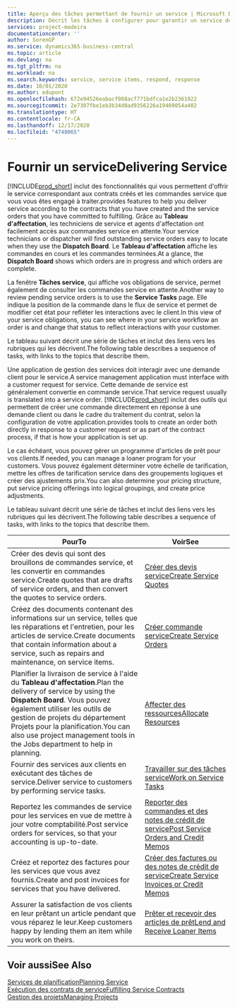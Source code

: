 ```yaml
---
title: Aperçu des tâches permettant de fournir un service | Microsoft Docs
description: Décrit les tâches à configurer pour garantir un service de qualité et respecter les ententes vis-à-vis des clients.
services: project-madeira
documentationcenter: ''
author: SorenGP
ms.service: dynamics365-business-central
ms.topic: article
ms.devlang: na
ms.tgt_pltfrm: na
ms.workload: na
ms.search.keywords: service, service items, respond, response
ms.date: 10/01/2020
ms.author: edupont
ms.openlocfilehash: 672e94526eabacf088acf771bdfca1e2b2361922
ms.sourcegitcommit: 2e7307fbe1eb3b34d0ad9356226a19409054a402
ms.translationtype: HT
ms.contentlocale: fr-CA
ms.lasthandoff: 12/17/2020
ms.locfileid: "4748065"
---
```

# <a name="delivering-service"></a><span data-ttu-id="6d8a4-103">Fournir un service</span><span class="sxs-lookup"><span data-stu-id="6d8a4-103">Delivering Service</span></span>
[!INCLUDE[prod_short](includes/prod_short.md)] <span data-ttu-id="6d8a4-104">inclut des fonctionnalités qui vous permettent d'offrir le service correspondant aux contrats créés et les commandes service que vous vous êtes engagé à traiter.</span><span class="sxs-lookup"><span data-stu-id="6d8a4-104">provides features to help you deliver service according to the contracts that you have created and the service orders that you have committed to fulfilling.</span></span> <span data-ttu-id="6d8a4-105">Grâce au **Tableau d'affectation**, les techniciens de service et agents d'affectation ont facilement accès aux commandes service en attente.</span><span class="sxs-lookup"><span data-stu-id="6d8a4-105">Your service technicians or dispatcher will find outstanding service orders easy to locate when they use the **Dispatch Board**.</span></span> <span data-ttu-id="6d8a4-106">Le **Tableau d'affectation** affiche les commandes en cours et les commandes terminées.</span><span class="sxs-lookup"><span data-stu-id="6d8a4-106">At a glance, the **Dispatch Board** shows which orders are in progress and which orders are complete.</span></span>  
  
<span data-ttu-id="6d8a4-107">La fenêtre **Tâches service**, qui affiche vos obligations de service, permet également de consulter les commandes service en attente.</span><span class="sxs-lookup"><span data-stu-id="6d8a4-107">Another way to review pending service orders is to use the **Service Tasks** page.</span></span> <span data-ttu-id="6d8a4-108">Elle indique la position de la commande dans le flux de service et permet de modifier cet état pour refléter les interactions avec le client.</span><span class="sxs-lookup"><span data-stu-id="6d8a4-108">In this view of your service obligations, you can see where in your service workflow an order is and change that status to reflect interactions with your customer.</span></span>  
  
<span data-ttu-id="6d8a4-109">Le tableau suivant décrit une série de tâches et inclut des liens vers les rubriques qui les décrivent.</span><span class="sxs-lookup"><span data-stu-id="6d8a4-109">The following table describes a sequence of tasks, with links to the topics that describe them.</span></span>   

<span data-ttu-id="6d8a4-110">Une application de gestion des services doit interagir avec une demande client pour le service.</span><span class="sxs-lookup"><span data-stu-id="6d8a4-110">A service management application must interface with a customer request for service.</span></span> <span data-ttu-id="6d8a4-111">Cette demande de service est généralement convertie en commande service.</span><span class="sxs-lookup"><span data-stu-id="6d8a4-111">That service request usually is translated into a service order.</span></span> [!INCLUDE[prod_short](includes/prod_short.md)] <span data-ttu-id="6d8a4-112">inclut des outils qui permettent de créer une commande directement en réponse à une demande client ou dans le cadre du traitement du contrat, selon la configuration de votre application.</span><span class="sxs-lookup"><span data-stu-id="6d8a4-112">provides tools to create an order both directly in response to a customer request or as part of the contract process, if that is how your application is set up.</span></span>  
  
<span data-ttu-id="6d8a4-113">Le cas échéant, vous pouvez gérer un programme d'articles de prêt pour vos clients.</span><span class="sxs-lookup"><span data-stu-id="6d8a4-113">If needed, you can manage a loaner program for your customers.</span></span> <span data-ttu-id="6d8a4-114">Vous pouvez également déterminer votre échelle de tarification, mettre les offres de tarification service dans des groupements logiques et créer des ajustements prix.</span><span class="sxs-lookup"><span data-stu-id="6d8a4-114">You can also determine your pricing structure, put service pricing offerings into logical groupings, and create price adjustments.</span></span>  
  
<span data-ttu-id="6d8a4-115">Le tableau suivant décrit une série de tâches et inclut des liens vers les rubriques qui les décrivent.</span><span class="sxs-lookup"><span data-stu-id="6d8a4-115">The following table describes a sequence of tasks, with links to the topics that describe them.</span></span>   
  
|<span data-ttu-id="6d8a4-116">**Pour**</span><span class="sxs-lookup"><span data-stu-id="6d8a4-116">**To**</span></span>|<span data-ttu-id="6d8a4-117">**Voir**</span><span class="sxs-lookup"><span data-stu-id="6d8a4-117">**See**</span></span>|  
|------------|-------------|  
|<span data-ttu-id="6d8a4-118">Créer des devis qui sont des brouillons de commandes service, et les convertir en commandes service.</span><span class="sxs-lookup"><span data-stu-id="6d8a4-118">Create quotes that are drafts of service orders, and then convert the quotes to service orders.</span></span>|[<span data-ttu-id="6d8a4-119">Créer des devis service</span><span class="sxs-lookup"><span data-stu-id="6d8a4-119">Create Service Quotes</span></span>](service-how-to-create-service-quotes.md)|
|<span data-ttu-id="6d8a4-120">Créez des documents contenant des informations sur un service, telles que les réparations et l'entretien, pour les articles de service.</span><span class="sxs-lookup"><span data-stu-id="6d8a4-120">Create documents that contain information about a service, such as repairs and maintenance, on service items.</span></span>|[<span data-ttu-id="6d8a4-121">Créer commande service</span><span class="sxs-lookup"><span data-stu-id="6d8a4-121">Create Service Orders</span></span>](service-how-to-create-service-orders.md)|
|<span data-ttu-id="6d8a4-122">Planifier la livraison de service à l'aide du **Tableau d'affectation**.</span><span class="sxs-lookup"><span data-stu-id="6d8a4-122">Plan the delivery of service by using the **Dispatch Board**.</span></span> <span data-ttu-id="6d8a4-123">Vous pouvez également utiliser les outils de gestion de projets du département Projets pour la planification.</span><span class="sxs-lookup"><span data-stu-id="6d8a4-123">You can also use project management tools in the Jobs department to help in planning.</span></span>|[<span data-ttu-id="6d8a4-124">Affecter des ressources</span><span class="sxs-lookup"><span data-stu-id="6d8a4-124">Allocate Resources</span></span>](service-how-to-allocate-resources.md)|  
|<span data-ttu-id="6d8a4-125">Fournir des services aux clients en exécutant des tâches de service.</span><span class="sxs-lookup"><span data-stu-id="6d8a4-125">Deliver service to customers by performing service tasks.</span></span>|[<span data-ttu-id="6d8a4-126">Travailler sur des tâches service</span><span class="sxs-lookup"><span data-stu-id="6d8a4-126">Work on Service Tasks</span></span>](service-how-to-work-on-service-tasks.md)|  
|<span data-ttu-id="6d8a4-127">Reportez les commandes de service pour les services en vue de mettre à jour votre comptabilité.</span><span class="sxs-lookup"><span data-stu-id="6d8a4-127">Post service orders for services, so that your accounting is up-to-date.</span></span>|[<span data-ttu-id="6d8a4-128">Reporter des commandes et des notes de crédit de service</span><span class="sxs-lookup"><span data-stu-id="6d8a4-128">Post Service Orders and Credit Memos</span></span>](service-how-to-post-service-orders.md)|  
|<span data-ttu-id="6d8a4-129">Créez et reportez des factures pour les services que vous avez fournis.</span><span class="sxs-lookup"><span data-stu-id="6d8a4-129">Create and post invoices for services that you have delivered.</span></span>|[<span data-ttu-id="6d8a4-130">Créer des factures ou des notes de crédit de service</span><span class="sxs-lookup"><span data-stu-id="6d8a4-130">Create Service Invoices or Credit Memos</span></span>](service-how-create-invoices.md)|  
|<span data-ttu-id="6d8a4-131">Assurer la satisfaction de vos clients en leur prêtant un article pendant que vous réparez le leur.</span><span class="sxs-lookup"><span data-stu-id="6d8a4-131">Keep customers happy by lending them an item while you work on theirs.</span></span>| [<span data-ttu-id="6d8a4-132">Prêter et recevoir des articles de prêt</span><span class="sxs-lookup"><span data-stu-id="6d8a4-132">Lend and Receive Loaner Items</span></span>](service-how-to-lend-receive-loaners.md)|
  
## <a name="see-also"></a><span data-ttu-id="6d8a4-133">Voir aussi</span><span class="sxs-lookup"><span data-stu-id="6d8a4-133">See Also</span></span>  
[<span data-ttu-id="6d8a4-134">Services de planification</span><span class="sxs-lookup"><span data-stu-id="6d8a4-134">Planning Service</span></span>](service-plan-service.md)  
[<span data-ttu-id="6d8a4-135">Exécution des contrats de service</span><span class="sxs-lookup"><span data-stu-id="6d8a4-135">Fulfilling Service Contracts</span></span>](service-fulfill-service-contracts.md)  
[<span data-ttu-id="6d8a4-136">Gestion des projets</span><span class="sxs-lookup"><span data-stu-id="6d8a4-136">Managing Projects</span></span>](projects-manage-projects.md)  
